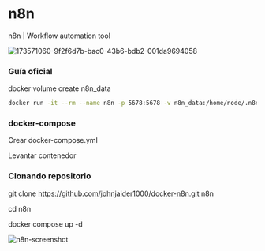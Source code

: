 # n8n
n8n | Workflow automation tool

![173571060-9f2f6d7b-bac0-43b6-bdb2-001da9694058](https://github.com/user-attachments/assets/09821573-f5e1-446d-b7d9-5292c6d48750)

### Guía oficial
docker volume create n8n_data
```bash
docker run -it --rm --name n8n -p 5678:5678 -v n8n_data:/home/node/.n8n docker.n8n.io/n8nio/n8n
```

### docker-compose

Crear docker-compose.yml

Levantar contenedor

### Clonando repositorio

git clone https://github.com/johnjaider1000/docker-n8n.git n8n

cd n8n

docker compose up -d

![n8n-screenshot](https://github.com/user-attachments/assets/1c6932c2-33c9-47c2-b380-59f9be1b2b5d)
